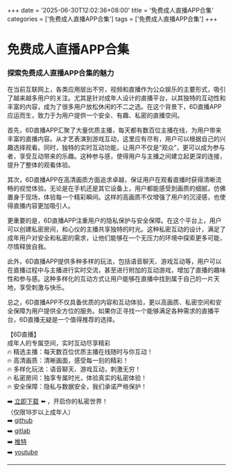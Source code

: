 +++
date = '2025-06-30T12:02:36+08:00'
title = '免费成人直播APP合集'
categories = ['免费成人直播APP合集']
tags = ['免费成人直播APP合集']
+++

# 免费成人直播APP合集

### 探索免费成人直播APP合集的魅力

在当前互联网上，各类应用层出不穷，视频和直播作为公众娱乐的主要形式，吸引了越来越多用户的关注。尤其是针对成年人设计的直播平台，以其独特的互动性和丰富的内容，成为了很多用户放松休闲的不二之选。在这个背景下，6D直播APP应运而生，致力于为用户提供一个安全、有趣、私密的直播空间。

首先，6D直播APP汇聚了大量优质主播，每天都有数百位主播在线，为用户带来丰富的直播内容。从才艺表演到游戏互动，这里应有尽有，用户可以根据自己的兴趣选择观看。同时，独特的实时互动功能，让用户不仅是“观众”，更可以成为参与者，享受互动带来的乐趣。这种参与感，使得用户与主播之间建立起更深的连接，提升了整体的观看体验。

其次，6D直播APP在高清画质方面追求卓越，保证用户在观看直播时获得清晰流畅的视觉体验。无论是在手机还是其它设备上，用户都能感受到画质的细腻，仿佛置身于现场，体验每一个精彩瞬间。这样的高画质不仅增强了用户的沉浸感，也使得直播内容更加吸引人。

更重要的是，6D直播APP注重用户的隐私保护与安全保障。在这个平台上，用户可以创建私密房间，和心仪的主播共享独特的时光。这种私密互动的设计，满足了成年用户对安全和私密的需求，让他们能够在一个无压力的环境中探索更多可能，尽情释放自我。

此外，6D直播APP提供多种多样的玩法，包括语音聊天、游戏互动等，用户可以在直播过程中与主播进行实时交流，甚至进行附加的互动游戏，增加了直播的趣味性和参与感。这种多样化的互动方式让用户能够在直播中找到属于自己的一片天地，享受刺激与快乐。

总之，6D直播APP不仅具备优质的内容和互动体验，更以高画质、私密空间和安全保障为用户提供全方位的服务。如果你正寻找一个能够满足各种需求的直播平台，6D直播无疑是一个值得推荐的选择。

【6D直播】  
成年人的专属空间，实时互动尽享精彩  
🔥 精选主播：每天数百位优质主播在线随时与你互动！  
🔥 高清画质：清晰画面，感受每一刻的精彩！  
🔥 多样化玩法：语音聊天、游戏互动，刺激无穷！  
🔥 私密房间：独享专属时光，体验真实的私密体验！  
🔥 安全保障：隐私与数据安全，我们承诺严格保护！  

➡️ [立即下载](https://down123.s3.ap-east-1.amazonaws.com/down/down.html?channelCode=blog) ⬅️ ，开启你的私密世界！  
（仅限18岁以上成年人）  
➡️ [github](https://aldult-live.github.io/)  
➡️ [gitlab](https://seo-09598d.gitlab.io/)  
➡️ [推特](https://x.com/wegame33)  
➡️ [youtube](https://www.youtube.com/@6Dlive)  

---
